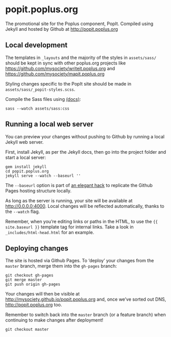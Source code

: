 # popit.poplus.org

The promotional site for the Poplus component, PopIt. Compiled using Jekyll and hosted by Github at http://popit.poplus.org

## Local development

The templates in `_layouts` and the majority of the styles in `assets/sass/` should be kept in sync with other poplus.org projects like https://github.com/mysociety/writeit.poplus.org and https://github.com/mysociety/mapit.poplus.org

Styling changes specific to the PopIt site should be made in `assets/sass/_popit-styles.scss`.

Compile the Sass files using [(docs)](http://sass-lang.com/documentation/file.SASS_REFERENCE.html#using_sass):

```shell
sass --watch assets/sass:css
```

## Running a local web server

You can preview your changes without pushing to Github by running a local Jekyll web server.

First, install Jekyll, as per the Jekyll docs, then go into the project folder and start a local server:

```shell
gem install jekyll
cd popit.poplus.org
jekyll serve --watch --baseurl ''
```

The `--baseurl` option is part of [an elegant hack](http://jekyllrb.com/docs/github-pages/#project_page_url_structure) to replicate the Github Pages hosting structure locally.

As long as the server is running, your site will be available at http://0.0.0.0:4000. Local changes will be reflected automatically, thanks to the `--watch` flag.

Remember, when you’re editing links or paths in the HTML, to use the `{{ site.baseurl }}` template tag for internal links. Take a look in `_includes/html-head.html` for an example.

## Deploying changes

The site is hosted via Github Pages. To ‘deploy’ your changes from the `master` branch, merge them into the `gh-pages` branch:

```shell
git checkout gh-pages
git merge master
git push origin gh-pages
```

Your changes will then be visible at http://mysociety.github.io/popit.poplus.org and, once we’ve sorted out DNS, http://popit.poplus.org too.

Remember to switch back into the `master` branch (or a feature branch) when continuing to make changes after deployment!

```shell
git checkout master
```
